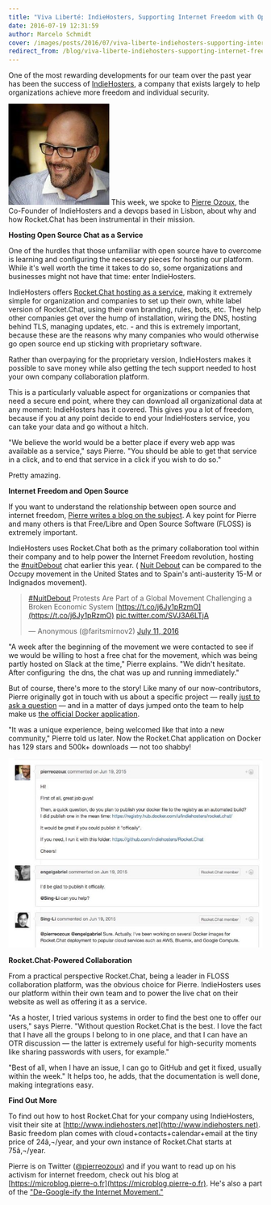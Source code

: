 ```yaml
---
title: "Viva Liberté: IndieHosters, Supporting Internet Freedom with Open Source Chat"
date: 2016-07-19 12:31:59
author: Marcelo Schmidt
cover: /images/posts/2016/07/viva-liberte-indiehosters-supporting-internet-freedom-with-open-source-chat/ir_attachment_121.jpg
redirect_from: /blog/viva-liberte-indiehosters-supporting-internet-freedom-with-open-source-chat
---
```


One of the most rewarding developments for our team over the past year has been the success of [IndieHosters](https://indiehosters.net/), a company that exists largely to help organizations achieve more freedom and individual security.

![](/images/posts/2016/07/viva-liberte-indiehosters-supporting-internet-freedom-with-open-source-chat/pierre%20ozoux.jpg? "Pierre Ozoux.jpg") This week, we spoke to [Pierre Ozoux](http://twitter.com/pierreozoux), the Co-Founder of IndieHosters and a devops based in Lisbon, about why and how Rocket.Chat has been instrumental in their mission.

**Hosting Open Source Chat as a Service**

One of the hurdles that those unfamiliar with open source have to overcome is learning and configuring the necessary pieces for hosting our platform. While it's well worth the time it takes to do so, some organizations and businesses might not have that time: enter IndieHosters.

IndieHosters offers [Rocket.Chat hosting as a service](https://indiehosters.net/shop/product/rocket-chat-21), making it extremely simple for organization and companies to set up their own, white label version of Rocket.Chat, using their own branding, rules, bots, etc. They help other companies get over the hump of installation, wiring the DNS, hosting behind TLS, managing updates, etc. - and this is extremely important, because these are the reasons why many companies who would otherwise go open source end up sticking with proprietary software.

Rather than overpaying for the proprietary version, IndieHosters makes it possible to save money while also getting the tech support needed to host your own company collaboration platform.

This is a particularly valuable aspect for organizations or companies that need a secure end point, where they can download all organizational data at any moment: IndieHosters has it covered. This gives you a lot of freedom, because if you at any point decide to end your IndieHosters service, you can take your data and go without a hitch.

"We believe the world would be a better place if every web app was available as a service," says Pierre. "You should be able to get that service in a click, and to end that service in a click if you wish to do so."

Pretty amazing.

**Internet Freedom and Open Source**

If you want to understand the relationship between open source and internet freedom, [Pierre writes a blog on the subject](https://pierre-o.fr/). A key point for Pierre and many others is that Free/Libre and Open Source Software (FLOSS) is extremely important.

IndieHosters uses Rocket.Chat both as the primary collaboration tool within their company and to help power the Internet Freedom revolution, hosting the [#nuitDebout](https://chat.nuitdebout.fr/) chat earlier this year. ( [Nuit Debout](https://www.theguardian.com/world/2016/apr/08/nuit-debout-protesters-occupy-french-cities-in-a-revolutionary-call-for-change) can be compared to the Occupy movement in the United States and to Spain's anti-austerity 15-M or Indignados movement).

> [#NuitDebout](https://twitter.com/hashtag/NuitDebout?src=hash) Protests Are Part of a Global Movement Challenging a Broken Economic System [https://t.co/j6Jy1pRzmO](https://t.co/j6Jy1pRzmO) [pic.twitter.com/SVJ3A6LTjA](https://t.co/SVJ3A6LTjA)
>
> — Anonymous (@faritsmirnov2) [July 11, 2016](https://twitter.com/faritsmirnov2/status/752391497249591296)

"A week after the beginning of the movement we were contacted to see if we would be willing to host a free chat for the movement, which was being partly hosted on Slack at the time," Pierre explains. "We didn't hesitate. After configuring  the dns, the chat was up and running immediately."

But of course, there's more to the story! Like many of our now-contributors, Pierre originally got in touch with us about a specific project — really [just to ask a question](https://github.com/RocketChat/Rocket.Chat/issues/205) — and in a matter of days jumped onto the team to help make us [the official Docker application](https://twitter.com/RocketChatApp/status/631928175652679680).

"It was a unique experience, being welcomed like that into a new community," Pierre told us later. Now the Rocket.Chat application on Docker has 129 stars and 500k+ downloads — not too shabby!

![](/images/posts/2016/07/viva-liberte-indiehosters-supporting-internet-freedom-with-open-source-chat/Screen%20Shot%202016-07-13%20at%202.59.56%20PM.jpg?)

**Rocket.Chat-Powered Collaboration**

From a practical perspective Rocket.Chat, being a leader in FLOSS collaboration platform, was the obvious choice for Pierre. IndieHosters uses our platform within their own team and to power the live chat on their website as well as offering it as a service.

"As a hoster, I tried various systems in order to find the best one to offer our users," says Pierre. "Without question Rocket.Chat is the best. I love the fact that I have all the groups I belong to in one place, and that I can have an OTR discussion — the latter is extremely useful for high-security moments like sharing passwords with users, for example."

"Best of all, when I have an issue, I can go to GitHub and get it fixed, usually within the week." It helps too, he adds, that the documentation is well done, making integrations easy.

**Find Out More**

To find out how to host Rocket.Chat for your company using IndieHosters, visit their site at [http://www.indiehosters.net](http://www.indiehosters.net). Basic freedom plan comes with cloud+contacts+calendar+email at the tiny price of 24â‚¬/year, and your own instance of Rocket.Chat starts at 75â‚¬/year.

Pierre is on Twitter ([@pierreozoux](http://twitter.com/pierreozoux)) and if you want to read up on his activism for internet freedom, check out his blog at [https://microblog.pierre-o.fr](https://microblog.pierre-o.fr). He's also a part of the ["De-Google-ify the Internet Movement."](https://degooglisons-internet.org/)

